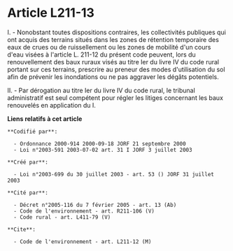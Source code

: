 # Article L211-13

I. - Nonobstant toutes dispositions contraires, les collectivités publiques qui ont acquis des terrains situés dans les zones
de rétention temporaire des eaux de crues ou de ruissellement ou les zones de mobilité d'un cours d'eau visées à l'article L.
211-12 du présent code peuvent, lors du renouvellement des baux ruraux visés au titre Ier du livre IV du code rural portant
sur ces terrains, prescrire au preneur des modes d'utilisation du sol afin de prévenir les inondations ou ne pas aggraver les
dégâts potentiels.

II. - Par dérogation au titre Ier du livre IV du code rural, le tribunal administratif est seul compétent pour régler les
litiges concernant les baux renouvelés en application du I.

**Liens relatifs à cet article**

	**Codifié par**:

	  - Ordonnance 2000-914 2000-09-18 JORF 21 septembre 2000
	  - Loi n°2003-591 2003-07-02 art. 31 I JORF 3 juillet 2003

	**Créé par**:

	  - Loi n°2003-699 du 30 juillet 2003 - art. 53 () JORF 31 juillet 2003

	**Cité par**:

	  - Décret n°2005-116 du 7 février 2005 - art. 13 (Ab)
	  - Code de l'environnement - art. R211-106 (V)
	  - Code rural - art. L411-79 (V)

	**Cite**:

	  - Code de l'environnement - art. L211-12 (M)
